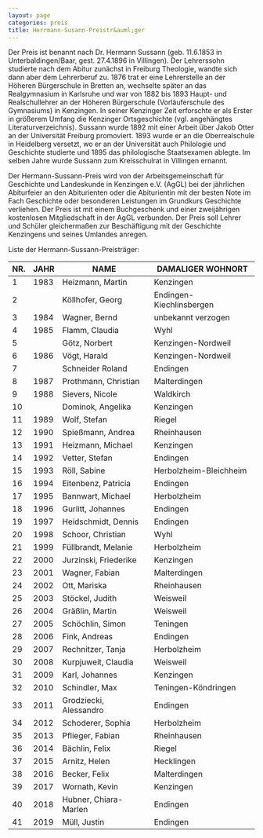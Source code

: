 ```yaml
---
layout: page
categories: preis
title: Herrmann-Susann-Preistr&auml;ger
---
```



Der Preis ist benannt nach Dr. Hermann Sussann (geb. 11.6.1853 in
Unterbaldingen/Baar, gest. 27.4.1896 in Villingen). Der Lehrerssohn
studierte nach dem Abitur zunächst in Freiburg Theologie, wandte sich
dann aber dem Lehrerberuf zu. 1876 trat er eine Lehrerstelle an der
Höheren Bürgerschule in Bretten an, wechselte später an das
Realgymnasium in Karlsruhe und war von 1882 bis 1893 Haupt- und
Realschullehrer an der Höheren Bürgerschule (Vorläuferschule des
Gymnasiums) in Kenzingen. In seiner Kenzinger Zeit erforschte er als
Erster in größerem Umfang die Kenzinger Ortsgeschichte (vgl. angehängtes
Literaturverzeichnis). Sussann wurde 1892 mit einer Arbeit über Jakob
Otter an der Universität Freiburg promoviert. 1893 wurde er an die
Oberrealschule in Heidelberg versetzt, wo er an der Universität auch
Philologie und Geschichte studierte und 1895 das philologische
Staatsexamen ablegte. Im selben Jahre wurde Sussann zum Kreisschulrat in
Villingen ernannt.

Der Hermann-Sussann-Preis wird von der Arbeitsgemeinschaft für
Geschichte und Landeskunde in Kenzingen e.V. (AgGL) bei der jährlichen
Abiturfeier an den Abiturienten oder die Abiturientin mit der besten
Note im Fach Geschichte oder besonderen Leistungen im Grundkurs
Geschichte verliehen. Der Preis ist mit einem Buchgeschenk und einer
zweijährigen kostenlosen Mitgliedschaft in der AgGL verbunden. Der Preis
soll Lehrer und Schüler gleichermaßen zur Beschäftigung mit der
Geschichte Kenzingens und seines Umlandes anregen.

Liste der Hermann-Sussann-Preisträger:

|NR.|JAHR|NAME                  |DAMALIGER WOHNORT       |
|---|----|----------------------|------------------------|
|1  |1983|Heizmann, Martin      |Kenzingen               |
|2  |    |Köllhofer, Georg      |Endingen-Kiechlinsbergen|
|3  |1984|Wagner, Bernd         |unbekannt verzogen      |
|4  |1985|Flamm, Claudia        |Wyhl                    |
|5  |    |Götz, Norbert         |Kenzingen-Nordweil      |
|6  |1986|Vögt, Harald          |Kenzingen-Nordweil      |
|7  |    |Schneider Roland      |Endingen                |
|8  |1987|Prothmann, Christian  |Malterdingen            |
|9  |1988|Sievers, Nicole       |Waldkirch               |
|10 |    |Dominok, Angelika     |Kenzingen               |
|11 |1989|Wolf, Stefan          |Riegel                  |
|12 |1990|Spießmann, Andrea     |Rheinhausen             |
|13 |1991|Heizmann, Michael     |Kenzingen               |
|14 |1992|Vetter, Stefan        |Endingen                |
|15 |1993|Röll, Sabine          |Herbolzheim-Bleichheim  |
|16 |1994|Eitenbenz, Patricia   |Endingen                |
|17 |1995|Bannwart, Michael     |Herbolzheim             |
|18 |1996|Gurlitt, Johannes     |Endingen                |
|19 |1997|Heidschmidt, Dennis   |Endingen                |
|20 |1998|Schoor, Christian     |Wyhl                    |
|21 |1999|Füllbrandt, Melanie   |Herbolzheim             |
|22 |2000|Jurzinski, Friederike |Kenzingen               |
|23 |2001|Wagner, Fabian        |Malterdingen            |
|24 |2002|Ott, Mariska          |Rheinhausen             |
|25 |2003|Stöckel, Judith       |Weisweil                |
|26 |2004|Gräßlin, Martin       |Weisweil                |
|27 |2005|Schöchlin, Simon      |Teningen                |
|28 |2006|Fink, Andreas         |Endingen                |
|29 |2007|Rechnitzer, Tanja     |Herbolzheim             |
|30 |2008|Kurpjuweit, Claudia   |Weisweil                |
|31 |2009|Karl, Johannes        |Kenzingen               |
|32 |2010|Schindler, Max        |Teningen-Köndringen     |
|33 |2011|Grodziecki, Alessandro|Endingen                |
|34 |2012|Schoderer, Sophia     |Herbolzheim             |
|35 |2013|Pflieger, Fabian      |Rheinhausen             |
|36 |2014|Bächlin, Felix        |Riegel                  |
|37 |2015|Arnitz, Helen         |Hecklingen              |
|38 |2016|Becker, Felix         |Malterdingen            |
|39 |2017|Wornath, Kevin        |Kenzingen               |
|40 |2018|Hubner, Chiara-Marlen |Endingen                |
|41 |2019|Müll, Justin          |Endingen                |
